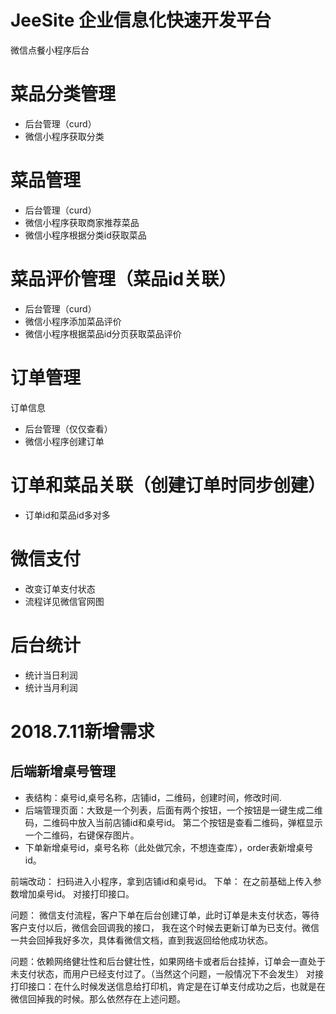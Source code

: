 # JeeSite 企业信息化快速开发平台

微信点餐小程序后台

# 菜品分类管理
* 后台管理（curd）
* 微信小程序获取分类

# 菜品管理
* 后台管理（curd）
* 微信小程序获取商家推荐菜品
* 微信小程序根据分类id获取菜品

# 菜品评价管理（菜品id关联）
* 后台管理（curd）
* 微信小程序添加菜品评价
* 微信小程序根据菜品id分页获取菜品评价


# 订单管理
订单信息
* 后台管理（仅仅查看）
* 微信小程序创建订单

# 订单和菜品关联（创建订单时同步创建）
* 订单id和菜品id多对多 

# 微信支付
* 改变订单支付状态
* 流程详见微信官网图

# 后台统计
* 统计当日利润
* 统计当月利润

# 2018.7.11新增需求
## 后端新增桌号管理
* 表结构：桌号id,桌号名称，店铺id，二维码，创建时间，修改时间.
* 后端管理页面：大致是一个列表，后面有两个按钮，一个按钮是一键生成二维码，二维码中放入当前店铺id和桌号id。
第二个按钮是查看二维码，弹框显示一个二维码，右键保存图片。
* 下单新增桌号id，桌号名称（此处做冗余，不想连查库），order表新增桌号id。

前端改动：
扫码进入小程序，拿到店铺id和桌号id。
下单： 在之前基础上传入参数增加桌号id。
对接打印接口。

问题：
微信支付流程，客户下单在后台创建订单，此时订单是未支付状态，等待客户支付以后，微信会回调我的接口，
我在这个时候去更新订单为已支付。微信一共会回掉我好多次，具体看微信文档，直到我返回给他成功状态。

问题：依赖网络健壮性和后台健壮性，如果网络卡或者后台挂掉，订单会一直处于未支付状态，而用户已经支付过了。（当然这个问题，一般情况下不会发生）
对接打印接口：在什么时候发送信息给打印机，肯定是在订单支付成功之后，也就是在微信回掉我的时候。那么依然存在上述问题。